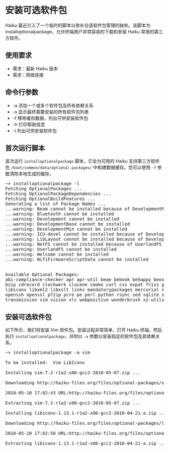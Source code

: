 # 安装可选软件包

Haiku 最近引入了一个临时的脚本以弥补合适软件包管理的缺失。该脚本为 installoptionalpackage，允许终端用户非常容易的下载和安装 Haiku 常用的第三方软件。

## 使用要求

* 需求：最新 Haiku 版本
* 需求：网络连接

## 命令行参数

* -a 添加一个或多个软件包及所有依赖关系
* -s 显示最终需要安装的所有软件包列表
* -f 移除缓存数据，列出可供安装软件包
* -h 打印帮助信息
* -l 列出可供安装软件包

## 首次运行脚本

首次运行 `installoptionalpackage` 脚本，它会为可用的 Haiku 支持第三方软件在 `/boot/common/data/optional-packages/` 中构建数据缓存。您可以使用 `-f` 参数清除本地生成的缓存。

<pre>
~> installoptionalpackage -l
Fetching OptionalPackages ...
Fetching OptionalPackageDependencies ...
Fetching OptionalBuildFeatures ...
Generating a list of Package Names ...
...warning: Beam cannot be installed because of DevelopmentMin
...warning: Bluetooth cannot be installed
...warning: Development cannot be installed
...warning: DevelopmentBase cannot be installed
...warning: DevelopmentMin cannot be installed
...warning: ICU-devel cannot be installed because of DevelopmentMin
...warning: LibLayout cannot be installed because of DevelopmentMin
...warning: NetFS cannot be installed because of UserlandFS
...warning: UserlandFS cannot be installed
...warning: Welcome cannot be installed
...warning: WifiFirmwareScriptData cannot be installed


Available Optional Packages:
abi-compliance-checker apr apr-util beae bebook behappy beoscompatibility bepdf bezillabrowser
bzip cdrecord clockwerk clucene cmake curl cvs expat friss gettext git keymapswitcher libevent
libiconv libxml2 libxslt links mandatorypackages mercurial nano neon netsurf ocaml opensound
openssh openssl p7zip pcre pe perl python rsync sed sqlite subversion tar trackernewtemplates
transmission vim vision vlc webpositive wonderbrush xz-utils yasm
</pre>

## 安装可选软件包

如下所示，我们将安装 Vim 软件包。安装过程非常简单，打开 Haiku 终端，然后执行 `installoptionalpackage`，并附以 `-a` 参数以安装指定的软件包及其依赖关系。

<pre>
~> installoptionalpackage -a vim

To be installed:  Vim LibIconv

Installing vim-7.2-r1a2-x86-gcc2-2010-05-07.zip ...

Downloading http://haiku-files.org/files/optional-packages/vim-7.2-r1a2-x86-gcc2-201... ...

2010-05-10 17:02:43 URL:http://haiku-files.org/files/optional-packages/vim-7.2-r1a2-x86-gcc2-2010-05-07.zip [8519537/8519537] -> "vim-7.2-r1a2-x86-gcc2-2010-05-07.zip" [1]

Extracting vim-7.2-r1a2-x86-gcc2-2010-05-07.zip ...

Installing libiconv-1.13.1-r1a2-x86-gcc2-2010-04-21-a.zip ...

Downloading http://haiku-files.org/files/optional-packages/libiconv-1.13.1-r1a2-x86-... ...

2010-05-10 17:02:50 URL:http://haiku-files.org/files/optional-packages/libiconv-1.13.1-r1a2-x86-gcc2-2010-04-21-a.zip [1559805/1559805] -> "libiconv-1.13.1-r1a2-x86-gcc2-2010-04-21-a.zip" [1]

Extracting libiconv-1.13.1-r1a2-x86-gcc2-2010-04-21-a.zip ...
</pre>
